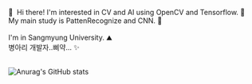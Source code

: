 <p>
  👋&nbsp; Hi there! I'm interested in CV and AI</b> using OpenCV and Tensorflow. 🚀<br/>
  My main study is PattenRecognize and CNN. 💖<br/><br/>
  I'm in Sangmyung University. ⛰<br/>
  병아리 개발자..삐약... ✨ <br/><br/>
</p>

![Anurag's GitHub stats](https://github-readme-stats.vercel.app/api?username=0csong&show_icons=true&theme=radical)

